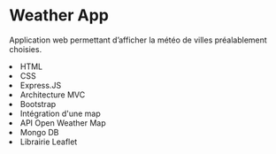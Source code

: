 # Weather App
Application web permettant d’afficher la météo de villes préalablement choisies.
<br>
<li>HTML</li>
<li>CSS</li>
<li>Express.JS</li>
<li>Architecture MVC</li>
<li>Bootstrap</li>
<li>Intégration d'une map</li>
<li>API Open Weather Map</li>
<li>Mongo DB</li>
<li>Librairie Leaflet</li>
<br>


